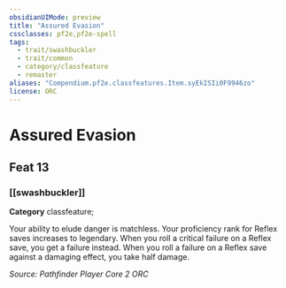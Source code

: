 ```yaml
---
obsidianUIMode: preview
title: "Assured Evasion"
cssclasses: pf2e,pf2e-spell
tags:
  - trait/swashbuckler
  - trait/common
  - category/classfeature
  - remaster
aliases: "Compendium.pf2e.classfeatures.Item.syEkISIi0F9946zo"
license: ORC
---
```

# Assured Evasion
## Feat 13
### [[swashbuckler]]

**Category** classfeature; 




Your ability to elude danger is matchless. Your proficiency rank for Reflex saves increases to legendary. When you roll a critical failure on a Reflex save, you get a failure instead. When you roll a failure on a Reflex save against a damaging effect, you take half damage.

*Source: Pathfinder Player Core 2*
*ORC*